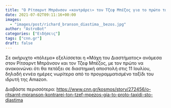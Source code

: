 ```yaml
---
title: "Ο Ρίτσαρντ Μπράνσον «κοντράρει» τον Τζεφ Μπέζος για το πρώτο ταξίδι στο διάστημα"
date: 2021-07-02T09:11:16+00:00
images:
  - "images/post/richard_branson_diastima__bezos.jpg"
author: "AstroBot"
categories: ["Ειδήσεις"]
tags: ["cnn.gr"]
draft: false
---
```


Σε ακήρυχτο «πόλεμο» εξελίσσεται η «Μάχη του Διαστήματος» ανάμεσα στον Ρίτσαρντ Μπράνσον και τον Τζεφ Μπέζος, με τον πρώτο να ανακοινώνει ότι θα πετάξει σε διαστημική αποστολή στις 11 Ιουλίου, δηλαδή εννέα ημέρες νωρίτερα από το προγραμματισμένο ταξίδι του ιδρυτή της Amazon.

Διαβάστε περισσότερα: https://www.cnn.gr/kosmos/story/272456/o-ritsarnt-mpranson-kontrarei-ton-tzef-mpezos-gia-to-proto-taxidi-sto-diastima
